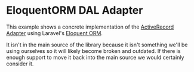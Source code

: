 # EloquentORM DAL Adapter

This example shows a concrete implementation of the [ActiveRecord Adapter][ar]
using Laravel's [Eloquent ORM][eloquent].

It isn't in the main source of the library because it isn't something we'll be
using ourselves so it will likely become broken and outdated. If there is enough
support to move it back into the main source we would certainly consider it.

[ar]: /src/Adapter/ActiveRecordAdapter.php
[eloquent]: http://laravel.com/docs/eloquent
